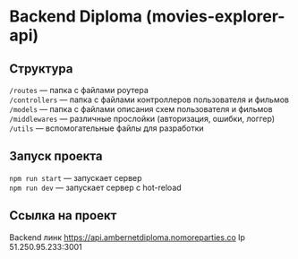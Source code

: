 # Backend Diploma (movies-explorer-api)

## Структура

`/routes` — папка с файлами роутера  
`/controllers` — папка с файлами контроллеров пользователя и фильмов   
`/models` — папка с файлами описания схем пользователя и фильмов  
`/middlewares` — различные прослойки (авторизация, ошибки, логгер)  
`/utils` — вспомогательные файлы для разработки  

## Запуск проекта

`npm run start` — запускает сервер   
`npm run dev` — запускает сервер с hot-reload

## Ссылка на проект

Backend линк  https://api.ambernetdiploma.nomoreparties.co
Ip 51.250.95.233:3001
